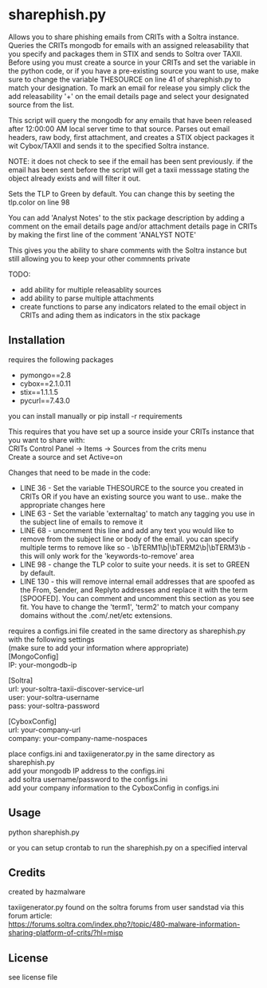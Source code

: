 # sharephish.py

Allows you to share phishing emails from CRITs with a Soltra instance.
Queries the CRITs mongodb for emails with an assigned releasability that you specify and packages them in STIX and sends to Soltra over TAXII. Before using you must create a source in your CRITs and set the variable in the python code, or if you have a pre-existing source you want to use, make sure to change the variable THESOURCE on line 41 of sharephish.py to match your designation. To mark an email for release you simply click the add releasability '+' on the email details page and select your designated source from the list.

This script will query the mongodb for any emails that have been released after 12:00:00 AM local server time to that source.
Parses out email headers, raw body, first attachment, and creates a STIX object packages it wit Cybox/TAXII and sends it to the specified Soltra instance.

NOTE: it does not check to see if the email has been sent previously. if the email has been sent before the script will get a taxii messsage stating the object already exists and will filter it out.

Sets the TLP to Green by default. You can change this by seeting the tlp.color on line 98

You can add 'Analyst Notes' to the stix package description by adding a comment on the email details page and/or attachment details page in CRITs by making the first line of the comment 'ANALYST NOTE'

This gives you the ability to share comments with the Soltra instance but still allowing you to keep your other commnents private

TODO:
- add ability for multiple releasablity sources
- add ability to parse multiple attachments
- create functions to parse any indicators related to the email object in CRITs and ading them as indicators in the stix package


## Installation

requires the following packages
* pymongo==2.8
* cybox==2.1.0.11
* stix==1.1.1.5
* pycurl==7.43.0

you can install manually or pip install -r requirements

This requires that you have set up a source inside your CRITs instance that you want to share with:<br>
CRITs Control Panel -> Items -> Sources from the crits menu<br>
Create a source and set Active=on<br>

Changes that need to be made in the code:
* LINE 36 - Set the variable THESOURCE to the source you created in CRITs OR if you have an existing source you want to use.. make the appropriate changes here
* LINE 63 - Set the variable 'externaltag' to match any tagging you use in the subject line of emails to remove it
* LINE 68 - uncomment this line and add any text you would like to remove from the subject line or body of the email. you can specify multiple terms to remove like so - \bTERM1\b|\bTERM2\b|\bTERM3\b - this will only work for the 'keywords-to-remove' area
* LINE 98 - change the TLP color to suite your needs. it is set to GREEN by default.
* LINE 130 - this will remove internal email addresses that are spoofed as the From, Sender, and Replyto addresses and replace it with the term [SPOOFED]. You can comment and uncomment this section as you see fit. You have to change the 'term1', 'term2' to match your company domains without the .com/.net/etc extensions.


requires a configs.ini file created in the same directory as sharephish.py with the following settings<br>
(make sure to add your information where appropriate)<br>
[MongoConfig]<br>
IP: your-mongodb-ip<br>

[Soltra]<br>
url: your-soltra-taxii-discover-service-url<br>
user: your-soltra-username<br>
pass: your-soltra-password<br>

[CyboxConfig]<br>
url: your-company-url<br>
company: your-company-name-nospaces<br>

place configs.ini and taxiigenerator.py in the same directory as sharephish.py<br>
add your mongodb IP address to the configs.ini<br>
add soltra username/password to the configs.ini<br>
add your company information to the CyboxConfig in configs.ini<br>

## Usage
python sharephish.py

or you can setup crontab to run the sharephish.py on a specified interval


## Credits

created by hazmalware

taxiigenerator.py found on the soltra forums from user sandstad via this forum article:<br>
https://forums.soltra.com/index.php?/topic/480-malware-information-sharing-platform-of-crits/?hl=misp

## License

see license file